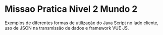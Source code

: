﻿# Missao Pratica Nivel 2 Mundo 2

Exemplos de diferentes formas de utilização do Java Script no lado cliente, uso de
JSON na transmissão de dados e framework VUE JS.
